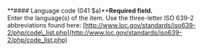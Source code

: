 **#### Language code (041 $a)****Required field.**  
Enter the language(s) of the item. Use the three-letter ISO 639-2 abbreviations found here: [http://www.loc.gov/standards/iso639-2/php/code\_list.php](http://www.loc.gov/standards/iso639-2/php/code_list.php)